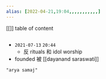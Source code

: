 ```yaml
---
alias: [2022-04-21,19:04,,,,,,,,,,,]
---
```

[[]]
table of content
```toc
```
- `2021-07-13` ``20:44``
	- 反 rituals 和 idol worship
- founded 被 [[dayanand saraswati]]
```query
"arya samaj"
```